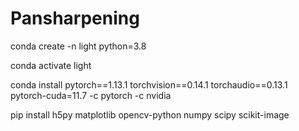 # Pansharpening
conda create -n light python=3.8

conda activate light

conda install pytorch==1.13.1 torchvision==0.14.1 torchaudio==0.13.1 pytorch-cuda=11.7 -c pytorch -c nvidia

pip install h5py matplotlib opencv-python numpy scipy scikit-image

